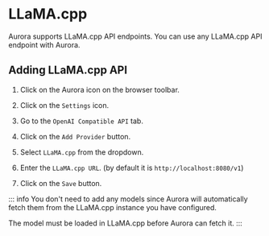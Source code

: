 # LLaMA.cpp

Aurora supports LLaMA.cpp API endpoints. You can use any LLaMA.cpp API endpoint with Aurora.

## Adding LLaMA.cpp API

1. Click on the Aurora icon on the browser toolbar.

2. Click on the `Settings` icon.

3. Go to the `OpenAI Compatible API` tab.

4. Click on the `Add Provider` button.

5. Select `LLaMA.cpp` from the dropdown.

6. Enter the `LLaMA.cpp URL`. (by default it is `http://localhost:8080/v1`)

7. Click on the `Save` button.


::: info
You don't need to add any models since Aurora will automatically fetch them from the LLaMA.cpp instance you have configured.

The model must be loaded in LLaMA.cpp before Aurora can fetch it.
:::